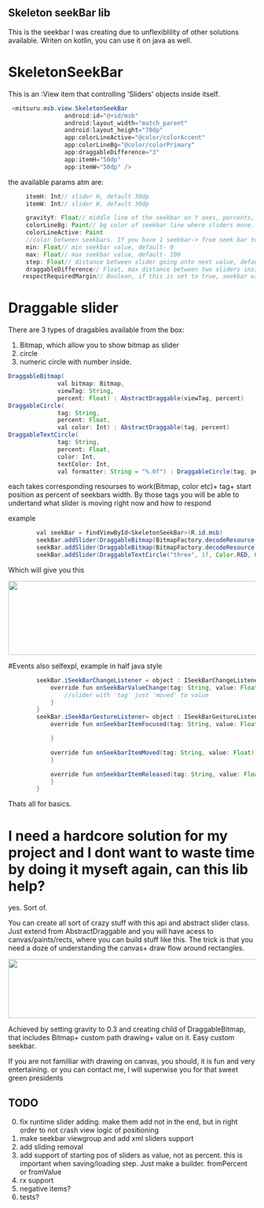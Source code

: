 ## Skeleton seekBar lib

This is the seekbar I was creating due to unflexiblility of other solutions available. Writen on kotlin, you can use it on java as well.

# SkeletonSeekBar

This is an :View item that controlling 'Sliders' objects inside itself.


```java
 <mitsuru.msb.view.SkeletonSeekBar
                android:id="@+id/msb"
                android:layout_width="match_parent"
                android:layout_height="70dp"
                app:colorLineActive="@color/colorAccent"
                app:colorLineBg="@color/colorPrimary"
                app:draggableDifference="3"
                app:itemH="50dp"
                app:itemW="50dp" />
```

the available params atm are:

```java
     itemH: Int// slider H, default 30dp
     itemW: Int// slider W, default 30dp

     gravityY: Float// middle line of the seekbar on Y axes, percents, from 0 to 1, default 0.5
     colorLineBg: Paint// bg color of seekbar line where sliders move. default= White
     colorLineActive: Paint
     //color between seekbars. If you have 1 seekbar-> from seek bar to right side of the seekbar, if more- color between first and last slider
     min: Float// min seekbar value, default- 0
     max: Float// max seekbar value, default- 100
     step: Float// distance between slider going onto next value, default- 1. Float value
     draggableDifference// Float, max distance between two sliders inside seekbar. default- 0
	respectRequiredMargin// Boolean, if this is set to true, seekbar will add margin left and right to draw everything fine inside container(seekbar itself). If false- there will be no margin, line will take all X distance and sliders will be drawn outside of the seekbar container on seekbar parent and seekbar neibors

```

# Draggable slider

There are 3 types of dragables available from the box:
1. Bitmap, which allow you to show bitmap as slider
2. circle
3. numeric circle with number inside.

```java
DraggableBitmap(
              val bitmap: Bitmap,
              viewTag: String,
              percent: Float) : AbstractDraggable(viewTag, percent)
DraggableCircle(
              tag: String,
              percent: Float,
              val color: Int) : AbstractDraggable(tag, percent)
DraggableTextCircle(
              tag: String,
              percent: Float,
              color: Int,
              textColor: Int,
              val formatter: String = "%.0f") : DraggableCircle(tag, percent, color)
```

each takes corresponding resourses to work(Bitmap, color etc)+ tag+ start position as percent of seekbars width. By those tags you will be able to undertand what slider is moving right now and how to respond

example

```java
        val seekBar = findViewById<SkeletonSeekBar>(R.id.msb)
        seekBar.addSlider(DraggableBitmap(BitmapFactory.decodeResource(getResources(), R.drawable.lego), "one", 0f))
        seekBar.addSlider(DraggableBitmap(BitmapFactory.decodeResource(getResources(), R.drawable.lego), "two", 0.5f))
        seekBar.addSlider(DraggableTextCircle("three", 1f, Color.RED, Color.BLACK))
```

Which will give you this

<p align="center">
  <img width="600" height="150" src="https://s22.postimg.cc/fx1sxay01/image.png">
</p>


#Events
also selfexpl, example in half java style

```java
        seekBar.iSeekBarChangeListener = object : ISeekBarChangeListener {
            override fun onSeekBarValueChange(tag: String, value: Float) {
                //slider with 'tag' just 'moved' to value
            }
        }
        seekBar.iSeekBarGestureListener= object : ISeekBarGestureListener{
            override fun onSeekbarItemFocused(tag: String, value: Float) {

            }

            override fun onSeekbarItemMoved(tag: String, value: Float) {
            }

            override fun onSeekbarItemReleased(tag: String, value: Float) {
            }
        }
```


Thats all for basics.

# I need a hardcore solution for my project and I dont want to waste time by doing it myseft again, can this lib help?
yes. Sort of.

You can create all sort of crazy stuff with this api and abstract slider class. Just extend from AbstractDraggable and you will have acess to canvas/paints/rects, where you can build stuff like this. The trick is that you need a doze of understanding the canvas+ draw flow around rectangles.

<p align="center">
  <img width="600" height="120" src="https://s22.postimg.cc/85poc3dz5/image.png">
</p>

Achieved by setting gravity to 0.3 and creating child of DraggableBitmap, that includes Bitmap+ custom path drawing+ value on it. Easy custom seekbar.

If you are not familliar with drawing on canvas, you should, it is fun and very entertaining. or you can contact me, I will superwise you for that sweet green presidents


## TODO
0. fix runtime slider adding. make them add not in the end, but in right order to not crash view logic of positioning
0. make seekbar viewgroup and add xml sliders support
0. add sliding removal
0. add support of starting pos of sliders as value, not as percent. this is important when saving/loading step. Just make a builder. fromPercent or fromValue
1. rx support
2. negative items?
3. tests?
